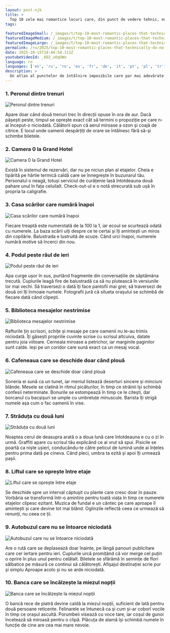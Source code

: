 ```yaml
---
layout: post.njk
title: >
  Top 10 cele mai romantice locuri care, din punct de vedere tehnic, nu există
tags:
  
featuredImageSmall: /_images/t/top-10-most-romantic-places-that-technically-do-no-cover-ro-small.webp
featuredImageMedium: /_images/t/top-10-most-romantic-places-that-technically-do-no-cover-ro-medium.webp
featuredImageLarge: /_images/t/top-10-most-romantic-places-that-technically-do-no-cover-ro-large.webp
permalink: /ro/2025/top-10-most-romantic-places-that-technically-do-no.html
date: 2025-10-15T18:44:54.111Z
youtubeVideoId: _6D2_uOqUWo
language: ro
languages: ['en', 'ru', 'ro', 'es', 'fr', 'de', 'it', 'pt', 'pl', 'tr']
description: >
  Un atlas al punctelor de întâlnire imposibile care par mai adevărate decât hărțile, cusut din zvonuri, dor și aproape întâlniri. Fiecare loc e contradictoriu, intim și un pic înfricoșător în cât de firesc pare.
---
```


### 1. Peronul dintre trenuri

![Peronul dintre trenuri](/_images/0/065d6a752f0a898a3b7a95cdd8068fc4-medium.webp)

Apare doar când două trenuri trec în direcții opuse în ora de aur. Dacă pășești peste, timpul se oprește exact cât să termini o propoziție pe care n-ai început-o niciodată. Călătorii spun că aerul miroase a ozon și coajă de citrice. E locul unde oamenii despărțiți de orare se întâlnesc fără să-și schimbe biletele.

### 2. Camera 0 la Grand Hotel

![Camera 0 la Grand Hotel](/_images/6/6d8e2ccd9c0c7944c487197deb1f3e2d-medium.webp)

Există în sistemul de rezervări, dar nu pe niciun plan al etajelor. Cheia e tipărită pe hârtie termică caldă care se înnegrește în buzunarul tău. Personalul o neagă, totuși serviciul de curățenie lasă întotdeauna două pahare unul în fața celuilalt. Check-out-ul e o notă strecurată sub ușă în propria ta caligrafie.

### 3. Casa scărilor care numără înapoi

![Casa scărilor care numără înapoi](/_images/4/485dc67a19c9ce508d6ffae38d7a46a0-medium.webp)

Fiecare treaptă este numerotată de la 100 la 1, iar ecoul se scurtează odată cu numerele. La baza scării uiți despre ce te certai și îți amintești un miros din copilărie. Balustrada e lustruită de scuze. Când urci înapoi, numerele numără motive să încerci din nou.

### 4. Podul peste râul de ieri

![Podul peste râul de ieri](/_images/4/43819ac66a26cac4855ab981d15030c0-medium.webp)

Apa curge ușor în sus, purtând fragmente din conversațiile de săptămâna trecută. Cuplurile leagă fire de balustradă ca să nu plutească în versiunile lor mai vechi. Să traversezi o dată îți face pantofii mai grei; să traversezi de două ori îți înmoaie numele. Fotografii jură că silueta orașului se schimbă de fiecare dată când clipești.

### 5. Biblioteca mesajelor nestrimise

![Biblioteca mesajelor nestrimise](/_images/8/81269018f61cce12903b998d00be215a-medium.webp)

Rafturile țin scrisori, schițe și mesaje pe care oamenii nu le-au trimis niciodată. Îți găsești propriile cuvinte scrise cu scrisul altcuiva, datate pentru joia viitoare. Cerneala miroase a petrichor, iar marginile paginilor sunt calde. Ieși pe un coridor care sună exact ca un mesaj vocal.

### 6. Cafeneaua care se deschide doar când plouă

![Cafeneaua care se deschide doar când plouă](/_images/b/b4fdf7b5f6c2427a609c9673adb2370b-medium.webp)

Soneria ei sună ca un tunet, iar meniul listează deserturi sincere și minciuni blânde. Mesele se clatină în ritmul picăturilor, în timp ce străinii își schimbă confesii neterminate. Bonurile se estompează în timp ce le citești, dar borcanul cu bacșișuri se umple cu umbreluțe minuscule. Barista îți strigă numele așa cum o fac oamenii în vise.

### 7. Străduța cu două luni

![Străduța cu două luni](/_images/6/6ffa079c9a0ebbb4d178892c2ed122d7-medium.webp)

Noaptea cerul de deasupra arată o a doua lună care întotdeauna e cu o zi în urmă. Graffiti apare cu scrisul tău explicând ce ai vrut să spui. Pisicile se poartă ca niște ușieri, conducându-te către peticul de lumină unde ai înțeles pentru prima dată pe cineva. Când pleci, umbra ta ezită și apoi îți urmează pașii.

### 8. Liftul care se oprește între etaje

![Liftul care se oprește între etaje](/_images/5/578041bfd1c6ec6f8c282537416f24b8-medium.webp)

Se deschide spre un interval căptușit cu plante care cresc doar în pauze. Vorbăria se transformă într-o amintire pentru toată viața în timp ce numerele etajelor clipesc ezitant. Muzica de fundal e un cântec pe care aproape îl amintești și care devine tot mai blând. Oglinzile reflectă ceea ce urmează să renunți, nu ceea ce ții.

### 9. Autobuzul care nu se întoarce niciodată

![Autobuzul care nu se întoarce niciodată](/_images/d/d69ef36935837cb733e2569d0e1b7013-medium.webp)

Are o rută care se deplasează doar înainte, pe lângă panouri publicitare care cer iertare pentru ieri. Cuplurile urcă promițând că vor merge cel puțin o oprire în plus unul pentru celălalt. Biletele se sfărâmă în semințe de flori sălbatice pe măsură ce continui să călătorești. Afișajul destinației scrie pur și simplu Aproape acolo și nu se arde niciodată.

### 10. Banca care se încălzește la miezul nopții

![Banca care se încălzește la miezul nopții](/_images/b/b1e8f20f7c29c3c6a3a7a95cfc9fa675-medium.webp)

O bancă rece de piatră devine caldă la miezul nopții, suficient de lată pentru două persoane reticente. Felinarele se întunecă ca și cum și-ar coborî vocile în timp ce orașul ascultă. Porumbeii visează cu voce tare, iar coșul de gunoi încetează să miroasă pentru o clipă. Plăcuța de alamă își schimbă numele în funcție de cine are cea mai mare nevoie.

